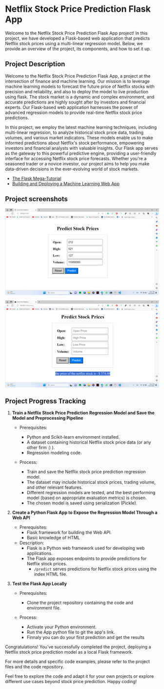 # Netflix Stock Price Prediction Flask App

Welcome to the Netflix Stock Price Prediction Flask App project! In this project, we have developed a Flask-based web application that predicts Netflix stock prices using a multi-linear regression model. Below, we provide an overview of the project, its components, and how to set it up.

## Project Description

Welcome to the Netflix Stock Price Prediction Flask App, a project at the intersection of finance and machine learning. Our mission is to leverage machine learning models to forecast the future price of Netflix stocks with precision and reliability, and also to deploy the model to live production using flask. The stock market is a dynamic and complex environment, and accurate predictions are highly sought after by investors and financial experts. Our Flask-based web application harnesses the power of advanced regression models to provide real-time Netflix stock price predictions.

In this project, we employ the latest machine learning techniques, including multi-linear regression, to analyze historical stock price data, trading volumes, and various market indicators. These models enable us to make informed predictions about Netflix's stock performance, empowering investors and financial analysts with valuable insights. Our Flask app serves as the gateway to this powerful predictive engine, providing a user-friendly interface for accessing Netflix stock price forecasts. Whether you're a seasoned trader or a novice investor, our project aims to help you make data-driven decisions in the ever-evolving world of stock markets.
- [The Flask Mega-Tutorial](https://blog.miguelgrinberg.com/post/the-flask-mega-tutorial-part-i-hello-world)
- [Building and Deploying a Machine Learning Web App](https://www.kdnuggets.com/2020/05/build-deploy-machine-learning-web-app.html)

## Project screenshots

![Alt Text](cap1.png)

![Alt Text](cap2.png)

## Project Progress Tracking

1. **Train a Netflix Stock Price Prediction Regression Model and Save the Model and Preprocessing Pipeline**
   
   - Prerequisites:
     - Python and Scikit-learn environment installed.
     - A dataset containing historical Netflix stock price data (or any other firm :) ).
     - Regression modeling code.

   - Process:
     - Train and save the Netflix stock price prediction regression model.
     - The dataset may include historical stock prices, trading volume, and other relevant features.
     - Different regression models are tested, and the best performing model (based on appropriate evaluation metrics) is chosen.
     - The chosen model is saved using serialization (Pickle).

2. **Create a Python Flask App to Expose the Regression Model Through a Web API**
   
   - Prerequisites:
     - Flask framework for building the Web API.
     - Basic knowledge of HTML
   - Description:
     - Flask is a Python web framework used for developing web applications.
     - The Flask app exposes endpoints to provide predictions for Netflix stock prices.
       - `/predict` serves predictions for Netflix stock prices using the index HTML file.

3. **Test the Flask App Locally**
   
   - Prerequisites:
     - Clone the project repository containing the code and environment file.
   
   - Process:
     - Activate your Python environment.
     - Run the App python file to git the app's link.
     - Finnaly you can do your first prediction and get the results

Congratulations! You've successfully completed the project, deploying a Netflix stock price prediction model as a local Flask framework.

For more details and specific code examples, please refer to the project files and the code repository.

Feel free to explore the code and adapt it for your own projects or explore different use cases beyond stock price prediction. Happy coding!
